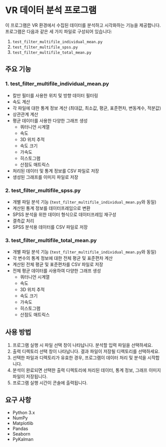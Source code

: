 # VR 데이터 분석 프로그램

이 프로그램은 VR 환경에서 수집된 데이터를 분석하고 시각화하는 기능을 제공합니다. 프로그램은 다음과 같은 세 가지 파일로 구성되어 있습니다:

1. `test_filter_multifile_individual_mean.py`
2. `test_filter_multifile_spss.py`
3. `test_filter_multifile_total_mean.py`

## 주요 기능

### 1. test_filter_multifile_individual_mean.py

- 칼만 필터를 사용한 위치 및 방향 데이터 필터링
- 속도 계산
- 각 파일에 대한 통계 정보 계산 (최대값, 최소값, 평균, 표준편차, 변동계수, 적분값)
- 상관관계 계산
- 평균 데이터를 사용한 다양한 그래프 생성
  - 쿼터니언 시계열
  - 속도
  - 3D 위치 추적
  - 속도 크기
  - 가속도
  - 히스토그램
  - 산점도 매트릭스
- 처리된 데이터 및 통계 정보를 CSV 파일로 저장
- 생성된 그래프를 이미지 파일로 저장

### 2. test_filter_multifile_spss.py

- 개별 파일 분석 기능 (`test_filter_multifile_individual_mean.py`와 동일)
- 계산된 통계 정보를 데이터프레임으로 변환
- SPSS 분석을 위한 데이터 형식으로 데이터프레임 재구성
- 결측값 처리
- SPSS 분석용 데이터를 CSV 파일로 저장

### 3. test_filter_multifile_total_mean.py

- 개별 파일 분석 기능 (`test_filter_multifile_individual_mean.py`와 동일)
- 각 변수의 통계 정보에 대한 전체 평균 및 표준편차 계산
- 계산된 전체 평균 및 표준편차를 CSV 파일로 저장
- 전체 평균 데이터를 사용하여 다양한 그래프 생성
  - 쿼터니언 시계열
  - 속도
  - 3D 위치 추적
  - 속도 크기
  - 가속도
  - 히스토그램
  - 산점도 매트릭스

## 사용 방법

1. 프로그램 실행 시 파일 선택 창이 나타납니다. 분석할 입력 파일을 선택하세요.
2. 출력 디렉토리 선택 창이 나타납니다. 결과 파일이 저장될 디렉토리를 선택하세요.
3. 선택한 파일과 디렉토리가 유효한 경우, 프로그램이 데이터 처리 및 분석을 시작합니다.
4. 분석이 완료되면 선택한 출력 디렉토리에 처리된 데이터, 통계 정보, 그래프 이미지 파일이 저장됩니다.
5. 프로그램 실행 시간이 콘솔에 출력됩니다.

## 요구 사항

- Python 3.x
- NumPy
- Matplotlib
- Pandas
- Seaborn
- PyKalman

